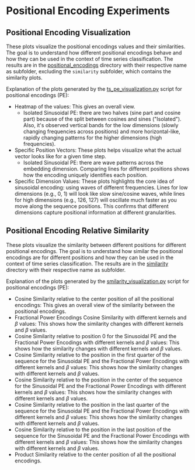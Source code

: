 
# Positional Encoding Experiments


## Positional Encoding Visualization

These plots visualize the positional encodings values and their similarities. The goal is to understand how different positional encodings behave and how they can be used in the context of time series classification.
The results are in the [positional_encodings](../../../docs/plots/positional_encodings) directory with their respective name as subfolder, excluding the
`similarity` subfolder, which contains the similarity plots.

Explanation of the plots generated by the [ts_pe_visualization.py](positional_encoding.py) script for positional encodings (PE):

- Heatmap of the values: This gives an overall view.
  - Isolated Sinusoidal PE: there are two halves (sine part and cosine part) because of the split between cosines and sines ("Isolated"). Also,
  it's observed vertical bands for the low dimensions (slowly changing frequencies across positions) and more horizontal-like,
  rapidly changing patterns for the higher dimensions (high frequencies).
- Specific Position Vectors: These plots helps visualize what the actual vector looks like for a given time step.
  - Isolated Sinusoidal PE: there are wave patterns across the embedding dimension. Comparing lines for different positions
  shows how the encoding uniquely identifies each position.
- Specific Dimension Values: These plots highlights the core idea of sinusoidal encoding: using waves of different
frequencies. Lines for low dimensions (e.g., 0, 1) will look like slow sine/cosine waves, while lines for high dimensions
(e.g., 126, 127) will oscillate much faster as you move along the sequence positions. This confirms that different dimensions
capture positional information at different granularities.

## Positional Encoding Relative Similarity

These plots visualize the similarity between different positions for different positional encodings. The goal is to understand how similar the positional encodings are for different positions and how they can be used in the context of time series classification.
The results are in the [similarity](../../../docs/plots/positional_encodings/similarity) directory with their respective name as subfolder.

Explanation of the plots generated by the [smilarity_visualization.py](similarity_shapes.py) script for positional encodings (PE):
- Cosine Similarity relative to the center position of all the positional encodings: This gives an overall view of the similarity between the positional encodings.
- Fractional Power Encodings Cosine Similarity with different kernels and $\beta$ values: This shows how the similarity changes with different kernels and $\beta$ values.
- Cosine Similarity relative to position 0 for the Sinusoidal PE and the Fractional Power Encodings with different kernels and $\beta$ values: This shows how the similarity changes with different kernels and $\beta$ values.
- Cosine Similarity relative to the position in the first quarter of the sequence  for the Sinusoidal PE and the Fractional Power Encodings with different kernels and $\beta$ values: This shows how the similarity changes with different kernels and $\beta$ values.
- Cosine Similarity relative to the position in the center of the sequence  for the Sinusoidal PE and the Fractional Power Encodings with different kernels and $\beta$ values: This shows how the similarity changes with different kernels and $\beta$ values.
- Cosine Similarity relative to the position in the last quarter of the sequence  for the Sinusoidal PE and the Fractional Power Encodings with different kernels and $\beta$ values: This shows how the similarity changes with different kernels and $\beta$ values.
- Cosine Similarity relative to the position in the last position of the sequence  for the Sinusoidal PE and the Fractional Power Encodings with different kernels and $\beta$ values: This shows how the similarity changes with different kernels and $\beta$ values.
- Product Similarity relative to the center position of all the positional encodings.
